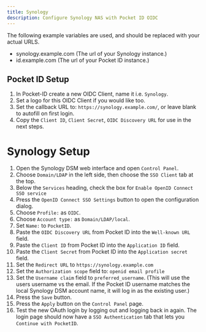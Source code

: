 ```yaml
---
title: Synology
description: Configure Synology NAS with Pocket ID OIDC
---
```


The following example variables are used, and should be replaced with your actual URLS.

- synology.example.com (The url of your Synology instance.)
- id.example.com (The url of your Pocket ID instance.)

## Pocket ID Setup

1. In Pocket-ID create a new OIDC Client, name it i.e. `Synology`.
2. Set a logo for this OIDC Client if you would like too.
3. Set the callback URL to: `https://synology.example.com/`, or leave blank to autofill on first login.
4. Copy the `Client ID`, `Client Secret`, `OIDC Discovery URL` for use in the next steps.

# Synology Setup

1. Open the Synology DSM web interface and open `Control Panel`.
2. Choose `Domain/LDAP` in the left side, then choose the `SSO Client` tab at the top.
3. Below the `Services` heading, check the box for `Enable OpenID Connect SSO service`
4. Press the `OpenID Connect SSO Settings` button to open the configuration dialog.
5. Choose `Profile:` as `OIDC`.
6. Choose `Account type:` as `Domain/LDAP/local`.
7. Set `Name:` to `PocketID`.
8. Paste the `OIDC Discovery URL` from Pocket ID into the `Well-known URL` field.
9. Paste the `Client ID` from Pocket ID into the `Application ID` field.
10. Paste the `Client Secret` from Pocket ID into the `Application secret` field.
11. Set the `Redirect URL` to `https://synology.example.com`
12. Set the `Authorization scope` field to: `openid email profile`
13. Set the `Username claim` field to `preferred_username`. (This will use the users username vs the email. If the Pocket ID username matches the local Synology DSM account name, it will log in as the existing user.)
14. Press the `Save` button.
15. Press the `Apply` button on the `Control Panel` page.
16. Test the new OAuth login by logging out and logging back in again. The login page should now have a `SSO Authentication` tab that lets you `Continue with PocketID`.
